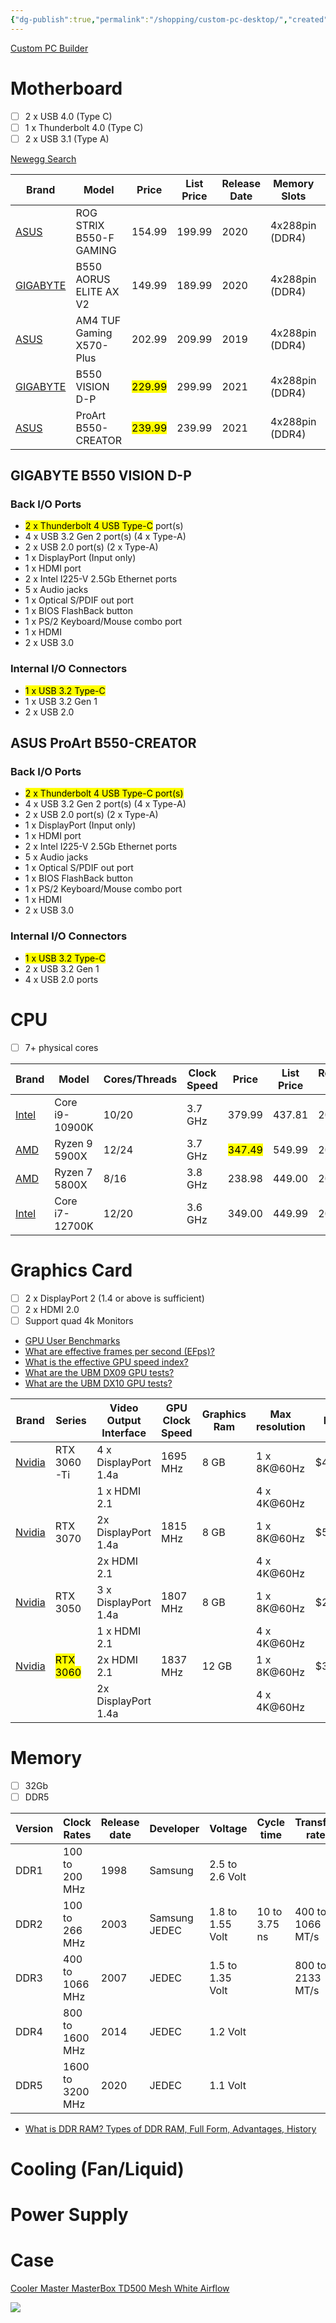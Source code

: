 ```yaml
---
{"dg-publish":true,"permalink":"/shopping/custom-pc-desktop/","created":"","updated":""}
---
```



[Custom PC Builder](https://www.newegg.com/tools/custom-pc-builder)

# Motherboard

- [ ] 2 x USB 4.0 (Type C)
- [ ] 1 x Thunderbolt 4.0 (Type C)
- [ ] 2 x USB 3.1 (Type A)

[Newegg Search](https://www.newegg.com/tools/custom-pc-builder/pl/ID-22?diywishlist=27127776&N=50001314%2050001312%2050001315%2050001402%20601356679)


| Brand     | Model                    | Price  | List Price | Release Date | Memory Slots    | CPU Compatibility     |
|-----------|--------------------------|--------|------------|--------------|-----------------|-----------------------|
| [ASUS](https://www.newegg.com/asus-rog-strix-b550-f-gaming/p/N82E16813119312?Item=N82E16813119312)      | ROG STRIX B550-F GAMING  | 154.99 | 199.99     | 2020         | 4x288pin (DDR4) | AMD Ryzen 5000 Series |
| [GIGABYTE](https://www.newegg.com/gigabyte-b550-aorus-elite-ax-v2/p/N82E16813145248?Item=N82E16813145248)  | B550 AORUS ELITE AX V2   | 149.99 | 189.99     | 2020         | 4x288pin (DDR4) | AMD Ryzen 5000 Series |
| [ASUS](https://www.newegg.com/asus-tuf-gaming-x570-plus/p/N82E16813119197?Item=N82E16813119197)      | AM4 TUF Gaming X570-Plus | 202.99 | 209.99     | 2019         | 4x288pin (DDR4) | AMD Ryzen 5000 Series |
| [GIGABYTE](https://www.newegg.com/gigabyte-b550-vision-d-p/p/N82E16813145297?Item=N82E16813145297)  | B550 VISION D-P          | <mark class="hltr-yellow">229.99</mark> | 299.99     | 2021         | 4x288pin (DDR4) | AMD Ryzen 5000 Series |
| [ASUS](https://www.newegg.com/asus-proart-b550-creator/p/N82E16813119414?Item=N82E16813119414)      | ProArt B550-CREATOR      | <mark class="hltr-yellow">239.99</mark> | 239.99     | 2021         | 4x288pin (DDR4) | AMD Ryzen 5000 Series |


## GIGABYTE B550 VISION D-P

### Back I/O Ports
* <mark class="hltr-yellow">2 x Thunderbolt 4 USB Type-C</mark> port(s)
* 4 x USB 3.2 Gen 2 port(s) (4 x Type-A)
* 2 x USB 2.0 port(s) (2 x Type-A)
* 1 x DisplayPort (Input only)
* 1 x HDMI port
* 2 x Intel I225-V 2.5Gb Ethernet ports
* 5 x Audio jacks
* 1 x Optical S/PDIF out port
* 1 x BIOS FlashBack button
* 1 x PS/2 Keyboard/Mouse combo port
* 1 x HDMI
* 2 x USB 3.0

### Internal I/O Connectors
* <mark class="hltr-yellow">1 x USB 3.2 Type-C</mark>
* 1 x USB 3.2 Gen 1
* 2 x USB 2.0

## ASUS ProArt B550-CREATOR

### Back I/O Ports
- <mark class="hltr-yellow">2 x Thunderbolt 4 USB Type-C port(s)</mark>
- 4 x USB 3.2 Gen 2 port(s) (4 x Type-A)
- 2 x USB 2.0 port(s) (2 x Type-A)
- 1 x DisplayPort (Input only)
- 1 x HDMI port
- 2 x Intel I225-V 2.5Gb Ethernet ports
- 5 x Audio jacks
- 1 x Optical S/PDIF out port
- 1 x BIOS FlashBack button
- 1 x PS/2 Keyboard/Mouse combo port
- 1 x HDMI
- 2 x USB 3.0

### Internal I/O Connectors
- <mark class="hltr-yellow">1 x USB 3.2 Type-C</mark>
- 2 x USB 3.2 Gen 1
- 4 x USB 2.0 ports

# CPU

- [ ] 7+ physical cores


| Brand    | Model          | Cores/Threads | Clock Speed | Price  | List Price | Release Date |
|----------|----------------|---------------|-------------|--------|------------|--------------|
| [Intel](https://www.newegg.com/intel-core-i9-10900k-core-i9-10th-gen/p/N82E16819118122?Item=N82E16819118122)  | Core i9-10900K | 10/20         | 3.7 GHz     | 379.99 | 437.81     | 2020         |
| [AMD](https://www.newegg.com/amd-ryzen-9-5900x/p/N82E16819113664?Item=N82E16819113664)    | Ryzen 9 5900X  | 12/24         | 3.7 GHz     | <mark class="hltr-yellow">347.49</mark> | 549.99     | 2020         |
| [AMD](https://www.newegg.com/amd-ryzen-7-5800x/p/19-113-665)    | Ryzen 7 5800X  | 8/16          | 3.8 GHz     | 238.98 | 449.00     | 2020         |
| [Intel](https://www.newegg.com/intel-core-i7-12700k-core-i7-12th-gen/p/N82E16819118343?Item=N82E16819118343)  | Core i7-12700K | 12/20         | 3.6 GHz     | 349.00 | 449.99     | 2021         |


# Graphics Card

- [ ] 2 x DisplayPort 2 (1.4 or above is sufficient)
- [ ] 2 x HDMI 2.0
- [ ] Support quad 4k Monitors

* [GPU User Benchmarks](https://gpu.userbenchmark.com/)
* [What are effective frames per second (EFps)?](https://www.userbenchmark.com/Faq/What-are-effective-frames-per-second-EFps/112)
* [What is the effective GPU speed index?](https://gpu.userbenchmark.com/Faq/What-is-the-effective-GPU-speed-index/82)
* [What are the UBM DX09 GPU tests?](https://gpu.userbenchmark.com/Faq/What-are-the-DX09-GPU-tests/90)
* [What are the UBM DX10 GPU tests?](https://gpu.userbenchmark.com/Faq/What-are-the-DX10-GPU-tests/91)

| Brand  | Series        | Video Output Interface | GPU Clock Speed | Graphics Ram | Max resolution               | Price   | TDP  | Effective Speeds | Release Date |
|--------|---------------|------------------------|-----------------|--------------|------------------------------|---------|------|------------------|--------------|
| [Nvidia](https://www.amazon.com/dp/B097YW4FW9?tag=userbenchmark-20&linkCode=ogi&th=1&psc=1) | RTX 3060-Ti | 4 x DisplayPort 1.4a   | 1695 MHz        | 8 GB         | 1 x 8K@60Hz                 | $438.00 | 200W | 145 - 173 fps    | 2020         |
|        |               | 1 x HDMI 2.1           |                 |              | 4 x 4K@60Hz                 |         |      |                  |              |
| [Nvidia](https://www.amazon.com/dp/B098Q4M4WH?tag=userbenchmark-20&linkCode=ogi&th=1&psc=1) | RTX 3070    | 2x DisplayPort 1.4a    | 1815 MHz        | 8 GB         | 1 x 8K@60Hz                 | $530.00 | 220W | 161 - 209 fps    | 2020         |
|        |               | 2x HDMI 2.1            |                 |              | 4 x 4K@60Hz                 |         |      |                  |              |
| [Nvidia](https://www.amazon.com/dp/B09R2NWCV1?tag=userbenchmark-20&linkCode=ogi&th=1&psc=1) | RTX 3050    | 3 x DisplayPort 1.4a   | 1807 MHz        | 8 GB         | 1 x 8K@60Hz                 | $279.00 | 130W | 73 - 92 fps      | 2022         |
|        |               | 1 x HDMI 2.1           |                 |              | 4 x 4K@60Hz                 |         |      |                  |              |
| [Nvidia](https://www.amazon.com/dp/B0971BG25M?tag=userbenchmark-20&linkCode=ogi&th=1&psc=1) | <mark class="hltr-yellow">RTX 3060</mark>   | 2x HDMI 2.1            | 1837 MHz        | 12 GB        | 1 x 8K@60Hz                 | $365.00 | 180W | 111 - 127 fps    | 2021         |
|        |               | 2x DisplayPort 1.4a    |                 |              | 4 x 4K@60Hz                 |         |      |                  |              |


# Memory

- [ ] 32Gb
- [ ] DDR5

| Version | Clock Rates      | Release date  | Developer     | Voltage          | Cycle time    | Transfer rate    | Type  |
|---------|------------------|---------------|---------------|------------------|---------------|------------------|-------|
| DDR1    | 100 to 200 MHz   | 1998          | Samsung       | 2.5 to 2.6 Volt  |               |                  | SDRAM |
| DDR2    | 100 to 266 MHz   | 2003          | Samsung JEDEC | 1.8 to 1.55 Volt | 10 to 3.75 ns | 400 to 1066 MT/s | SDRAM |
| DDR3    | 400 to 1066 MHz  | 2007          | JEDEC         | 1.5 to 1.35 Volt |               | 800 to 2133 MT/s | SDRAM |
| DDR4    | 800 to 1600 MHz  | 2014          | JEDEC         | 1.2 Volt         |               |                  | SDRAM |
| DDR5    | 1600 to 3200 MHz | 2020          | JEDEC         | 1.1 Volt         |               |                  | SDRAM |
* [What is DDR RAM? Types of DDR RAM, Full Form, Advantages, History](https://quicklearncomputer.com/what-is-ddr-ram-types-of-ddr-ram/)

# Cooling (Fan/Liquid)
# Power Supply
# Case

[Cooler Master MasterBox TD500 Mesh White Airflow](https://www.newegg.com/white-gray-cooler-master-masterbox-td500-mesh-white-atx-mid-tower/p/N82E16811119394?Item=N82E16811119394)

![](https://c1.neweggimages.com/showcaseimages/showcaseimg1920/05353e81e44a4231a5dc4733b253040a.jpg)